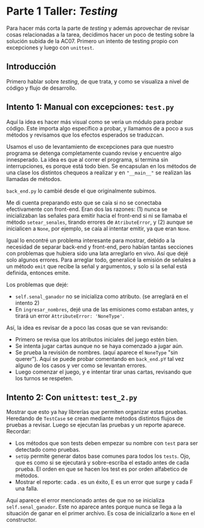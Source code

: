 # Parte 1 Taller: _Testing_

Para hacer más corta la parte de _testing_ y además aprovechar de revisar cosas relacionadas a la tarea, decidimos hacer un poco de testing sobre la solución subida de la AC07. Primero un intento de testing propio con excepciones y luego con `unittest`.

## Introducción

Primero hablar sobre _testing_, de que trata, y como se visualiza a nivel de código y flujo de desarrollo.

## Intento 1: Manual con excepciones: `test.py`

Aquí la idea es hacer más visual como se vería un módulo para probar código. Este importa algo específico a probar, y llamamos de a poco a sus métodos y revisamos que los efectos esperados se traduzcan. 

Usamos el uso de levantamiento de excepciones para que nuestro programa se detenga completamente cuando revise y encuentre algo innesperado. La idea es que al correr el programa, si termina sin interrupciones, es porque está todo bien. Se encapsulan en los métodos de una clase los distintos chequeos a realizar y en `"__main__"` se realizan las llamadas de métodos.

`back_end.py` lo cambié desde el que originalmente subimos. 

Me di cuenta preparando esto que se caía si no se conectaba efectivamente con front-end. Eran dos las razones: (1) nunca se inicializaban las señales para emitir hacia el front-end si ni se llamaba el método `setear_senales`, tirando errores de `AtributeError`, y (2) aunque se inicialicen a `None`, por ejemplo, se caía al intentar emitir, ya que eran `None`.

Igual lo encontré un problema interesante para mostrar, debido a la necesidad de separar back-end y front-end, pero habían tantas secciones con problemas que hubiera sido una lata arreglarlo en vivo. Así que dejé solo algunos errores. Para arreglar todo, generalicé la emisión de señales a un método `emit` que recibe la señal y argumentos, y solo si la señal está definida, entonces emite.

Los problemas que dejé:
- `self.senal_ganador` no se inicializa como atributo. (se arreglará en el intento 2)
- En `ingresar_nombres`, dejé una de las emisiones como estaban antes, y tirará un error `AttributeError: 'NoneType'`.

Así, la idea es revisar de a poco las cosas que se van revisando:
- Primero se revisa que los atributos iniciales del juego estén bien.
- Se intenta jugar cartas aunque no se haya comenzado a jugar aún.
- Se prueba la revisión de nombres. (aquí aparece el `NoneType` "sin querer"). Aquí se puede probar comentando en `back_end.pY` tal vez alguno de los casos y ver como se levantan errores.
- Luego comenzar el juego, y e intentar tirar unas cartas, revisando que los turnos se respeten.

## Intento 2: Con `unittest`: `test_2.py`

Mostrar que esto ya hay librerías que permiten organizar estas pruebas. Heredando de `TestCase` se crean mediante métodos distintos flujos de pruebas a revisar. Luego se ejecutan las pruebas y un reporte aparece. Recordar:

- Los métodos que son tests deben empezar su nombre con `test` para ser detectado como pruebas.
- `setUp` permite generar datos base comunes para todos los `tests`. Ojo, que es como si se ejecutará y sobre-escriba el estado antes de cada prueba. El orden en que se hacen los test es por orden alfabetico de métodos.
- Mostrar el reporte: cada . es un éxito, E es un error que surge y cada F una falla.

Aquí aparece el error mencionado antes de que no se inicializa `self.senal_ganador`. Este no aparece antes porque nunca se llega a la situación de ganar en el primer archivo. Es cosa de inicializarlo a `None` en el constructor.


